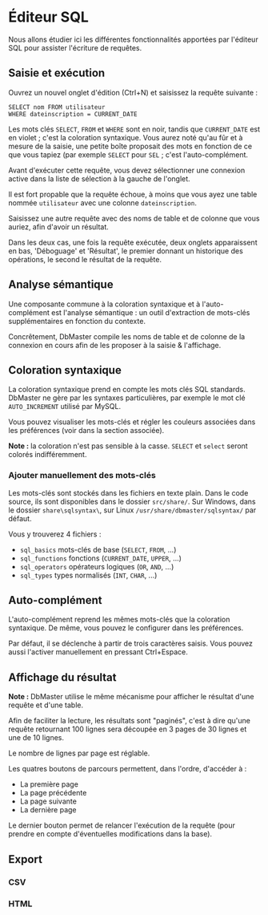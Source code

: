 Éditeur SQL
===========

Nous allons étudier ici les différentes fonctionnalités apportées par l'éditeur SQL pour assister l'écriture de requêtes.


Saisie et exécution
-------------------

Ouvrez un nouvel onglet d'édition (Ctrl+N) et saisissez la requête suivante :

	SELECT nom FROM utilisateur
	WHERE dateinscription = CURRENT_DATE

Les mots clés `SELECT`, `FROM` et `WHERE` sont en noir, tandis que `CURRENT_DATE` est en violet ; c'est la coloration syntaxique. Vous aurez noté qu'au fûr et à mesure de la saisie, une petite boîte proposait des mots en fonction de ce que vous tapiez (par exemple `SELECT` pour `SEL` ; c'est l'auto-complément.

Avant d'exécuter cette requête, vous devez sélectionner une connexion active dans la liste de sélection à la gauche de l'onglet.

Il est fort propable que la requête échoue, à moins que vous ayez une table nommée `utilisateur` avec une colonne `dateinscription`.

Saisissez une autre requête avec des noms de table et de colonne que vous auriez, afin d'avoir un résultat.

Dans les deux cas, une fois la requête exécutée, deux onglets apparaissent en bas, 'Déboguage' et 'Résultat', le premier donnant un historique des opérations, le second le résultat de la requête.


Analyse sémantique
------------------

Une composante commune à la coloration syntaxique et à l'auto-complément est l'analyse sémantique : un outil d'extraction de mots-clés supplémentaires en fonction du contexte.

Concrêtement, DbMaster compile les noms de table et de colonne de la connexion en cours afin de les proposer à la saisie & l'affichage.


Coloration syntaxique
---------------------

La coloration syntaxique prend en compte les mots clés SQL standards. DbMaster ne gère par les syntaxes particulières, par exemple le mot clé `AUTO_INCREMENT` utilisé par MySQL.

Vous pouvez visualiser les mots-clés et régler les couleurs associées dans les préférences (voir dans la section associée).

**Note :** la coloration n'est pas sensible à la casse. `SELECT` et `select` seront colorés indifféremment.

### Ajouter manuellement des mots-clés ###

Les mots-clés sont stockés dans les fichiers en texte plain. Dans le code source, ils sont disponibles dans le dossier `src/share/`.
Sur Windows, dans le dossier `share\sqlsyntax\`, sur Linux `/usr/share/dbmaster/sqlsyntax/` par défaut.

Vous y trouverez 4 fichiers :

* `sql_basics` mots-clés de base (`SELECT`, `FROM`, ...)
* `sql_functions` fonctions (`CURRENT_DATE`, `UPPER`, ...)
* `sql_operators` opérateurs logiques (`OR`, `AND`, ...)
* `sql_types` types normalisés (`INT`, `CHAR`, ...)


Auto-complément
---------------

L'auto-complément reprend les mêmes mots-clés que la coloration syntaxique. De même, vous pouvez le configurer dans les préférences.

Par défaut, il se déclenche à partir de trois caractères saisis. Vous pouvez aussi l'activer manuellement en pressant Ctrl+Espace.


Affichage du résultat
---------------------

**Note :** DbMaster utilise le même mécanisme pour afficher le résultat d'une requête et d'une table.

Afin de faciliter la lecture, les résultats sont "paginés", c'est à dire qu'une requête retournant 100 lignes sera découpée en 3 pages de 30 lignes et une de 10 lignes.

Le nombre de lignes par page est réglable.

Les quatres boutons de parcours permettent, dans l'ordre, d'accéder à :

* La première page
* La page précédente
* La page suivante
* La dernière page

Le dernier bouton permet de relancer l'exécution de la requête (pour prendre en compte d'éventuelles modifications dans la base).


Export
------


### CSV ###




### HTML ###


